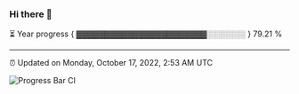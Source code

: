 ### Hi there 👋

⏳ Year progress { ▓▓▓▓▓▓▓▓▓▓▓▓▓▓▓▓▓▓▓▓▓▓▓░░░░░░░ } 79.21 %

---

⏰ Updated on Monday, October 17, 2022, 2:53 AM UTC

![Progress Bar CI](https://github.com/arthurbuhl/arthurbuhl/workflows/Progress%20Bar%20CI/badge.svg)
